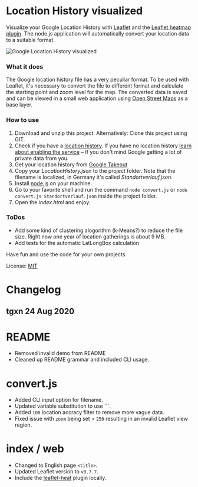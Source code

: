 Location History visualized
================

Visualize your Google Location History with [Leaflet][1] and the [Leaflet heatmap plugin][2]. The node.js application will automatically convert your location data to a suitable format.

![Google Location History visualized](https://raw.githubusercontent.com/stekhn/location-history/master/preview.jpg)

### What it does
The Google location history file has a very peculiar format. To be used with Leaflet, it's necessary to convert the file to different format and calculate the starting point and zoom level for the map. The converted data is saved and can be viewed in a small web application using [Open Street Maps][4] as a base layer.

### How to use
1. Download and unzip this project. Alternatively: Clone this project using GIT.
2. Check if you have a [location history][5]. If you have no location history [learn about enabling the service][6] – If you don't mind Google getting a lot of private data from you.
3. Get your location history from [Google Takeout][7]
4. Copy your _LocationHistory.json_ to the project folder. Note that the filename is localized, in Germany it's called _Standortverlauf.json_.
5. Install [node.js][8] on your machine.
6. Go to your favorite shell and run the command `node convert.js` or `node convert.js Standortverlauf.json` inside the project folder.
7. Open the _index.html_ and enjoy.

### ToDos
* Add some kind of clustering alogorithm (k-Means?) to reduce the file size. Right now one year of location gatherings is about 9 MB. 
* Add tests for the automatic LatLongBox calculation

Have fun and use the code for your own projects.

License: [MIT][9]

# Changelog

## tgxn 24 Aug 2020

# README
- Removed invalid demo from README
- Cleaned up README grammar and included CLI usage.

# convert.js
- Added CLI input option for filename.
- Updated variable substitution to use `\``.
- Added `100` location accracy filter to remove more vague data.
- Fixed issue with `zoom` being set > `250` resulting in an invalid Leaflet view region.

# index / web
- Changed to English page `<title>`.
- Updated Leaflet version to `v0.7.7`.
- Include the [leaflet-heat][10] plugin locally.

[1]: http://leafletjs.com/
[2]: https://github.com/Leaflet/Leaflet.heat
[4]: http://www.openstreetmap.org/
[5]: https://maps.google.com/locationhistory/
[6]: https://support.google.com/accounts/answer/3118687?ref_topic=3100928&hl=en
[7]: https://www.google.com/takeout/?pli=1#custom:latitude
[8]: http://nodejs.org/
[9]: http://opensource.org/licenses/MIT
[10]: https://github.com/Leaflet/Leaflet.heat
